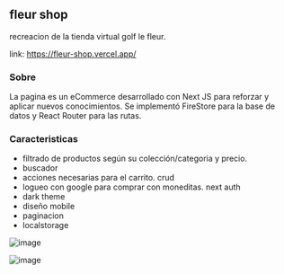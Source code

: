 ## fleur shop

recreacion de la tienda virtual golf le fleur.

link: https://fleur-shop.vercel.app/

### Sobre
La pagina es un eCommerce desarrollado con Next JS para reforzar y aplicar nuevos conocimientos. Se implementó FireStore para la base de datos y React Router para las rutas.

### Caracteristicas
- filtrado de productos según su colección/categoria y precio.
- buscador
- acciones necesarias para el carrito. crud
- logueo con google para comprar con moneditas. next auth
- dark theme
- diseño mobile 
- paginacion
- localstorage

![image](https://user-images.githubusercontent.com/66080281/210099080-3c52b440-dad8-478e-a13d-f3ab26e101ac.png)

![image](https://user-images.githubusercontent.com/66080281/216079749-1c249e88-39f3-40c7-a11d-7d7bb4895b00.png)

